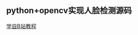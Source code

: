 ## python+opencv实现人脸检测源码
[学自B站教程](https://www.bilibili.com/video/BV1U4411J7nT?from=search&seid=13078213351084500281)
